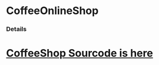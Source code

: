 # CoffeeOnlineShop

### Details
# [CoffeeShop Sourcode is here](https://github.com/LukeShin3022/CoffeeShop "Go to CoffeeShop Project")
